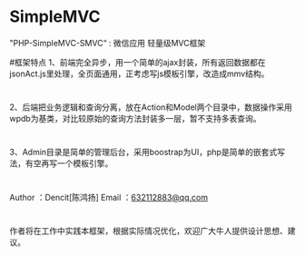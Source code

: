 # SimpleMVC
"PHP-SimpleMVC-SMVC“ : 微信应用 轻量级MVC框架

#框架特点
1、前端完全异步，用一个简单的ajax封装，所有返回数据都在jsonAct.js里处理，全页面通用，正考虑写js模板引擎，改造成mmv结构。
#
2、后端把业务逻辑和查询分离，放在Action和Model两个目录中，数据操作采用wpdb为基类，对比较原始的查询方法封装多一层，暂不支持多表查询。
#
3、Admin目录是简单的管理后台，采用boostrap为UI，php是简单的嵌套式写法，有空再写一个模板引擎。

#
Author ：Dencit[陈鸿扬]
Email  ：632112883@qq.com

#
作者将在工作中实践本框架，根据实际情况优化，欢迎广大牛人提供设计思想、建议。
